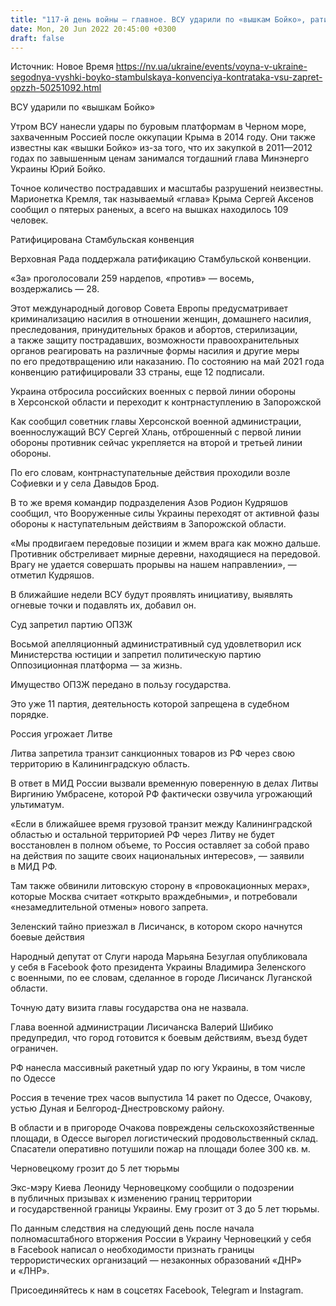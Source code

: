 ```yaml
---
title: "117-й день войны — главное. ВСУ ударили по «вышкам Бойко», ратифицирована Стамбульская конвенция, суд запретил ОПЗЖ, Россия угрожает Литве"
date: Mon, 20 Jun 2022 20:45:00 +0300
draft: false
---
```

Источник: Новое Время https://nv.ua/ukraine/events/voyna-v-ukraine-segodnya-vyshki-boyko-stambulskaya-konvenciya-kontrataka-vsu-zapret-opzzh-50251092.html


ВСУ ударили по «вышкам Бойко»

Утром ВСУ нанесли удары по буровым платформам в Черном море, захваченным Россией после оккупации Крыма в 2014 году. Они также известны как «вышки Бойко» из-за того, что их закупкой в 2011—2012 годах по завышенным ценам занимался тогдашний глава Минэнерго Украины Юрий Бойко.

Точное количество пострадавших и масштабы разрушений неизвестны. Марионетка Кремля, так называемый «глава» Крыма Сергей Аксенов сообщил о пятерых раненых, а всего на вышках находилось 109 человек.

Ратифицирована Стамбульская конвенция

Верховная Рада поддержала ратификацию Стамбульской конвенции.

«За» проголосовали 259 нардепов, «против» — восемь, воздержались — 28.

Этот международный договор Совета Европы предусматривает криминализацию насилия в отношении женщин, домашнего насилия, преследования, принудительных браков и абортов, стерилизации, а также защиту пострадавших, возможности правоохранительных органов реагировать на различные формы насилия и другие меры по его предотвращению или наказанию. По состоянию на май 2021 года конвенцию ратифицировали 33 страны, еще 12 подписали.

Украина отбросила российских военных с первой линии обороны в Херсонской области и переходит к контрнаступлению в Запорожской

Как сообщил советник главы Херсонской военной администрации, военнослужащий ВСУ Сергей Хлань, отброшенный с первой линии обороны противник сейчас укрепляется на второй и третьей линии обороны.

По его словам, контрнаступательные действия проходили возле Софиевки и у села Давыдов Брод.

В то же время командир подразделения Азов Родион Кудряшов сообщил, что Вооруженные силы Украины переходят от активной фазы обороны к наступательным действиям в Запорожской области.

«Мы продвигаем передовые позиции и жмем врага как можно дальше. Противник обстреливает мирные деревни, находящиеся на передовой. Врагу не удается совершать прорывы на нашем направлении», — отметил Кудряшов.

В ближайшие недели ВСУ будут проявлять инициативу, выявлять огневые точки и подавлять их, добавил он.

Суд запретил партию ОПЗЖ

Восьмой апелляционный административный суд удовлетворил иск Министерства юстиции и запретил политическую партию Оппозиционная платформа — за жизнь.

Имущество ОПЗЖ передано в пользу государства.

Это уже 11 партия, деятельность которой запрещена в судебном порядке.

Россия угрожает Литве

Литва запретила транзит санкционных товаров из РФ через свою территорию в Калининградскую область.

В ответ в МИД России вызвали временную поверенную в делах Литвы Виргинию Умбрасене, которой РФ фактически озвучила угрожающий ультиматум.

«Если в ближайшее время грузовой транзит между Калининградской областью и остальной территорией РФ через Литву не будет восстановлен в полном объеме, то Россия оставляет за собой право на действия по защите своих национальных интересов», — заявили в МИД РФ.

Там также обвинили литовскую сторону в «провокационных мерах», которые Москва считает «открыто враждебными», и потребовали «незамедлительной отмены» нового запрета.

Зеленский тайно приезжал в Лисичанск, в котором скоро начнутся боевые действия

Народный депутат от Слуги народа Марьяна Безуглая опубликовала у себя в Facebook фото президента Украины Владимира Зеленского с военными, по ее словам, сделанное в городе Лисичанск Луганской области.

Точную дату визита главы государства она не назвала.

Глава военной администрации Лисичанска Валерий Шибико предупредил, что город готовится к боевым действиям, въезд будет ограничен.

РФ нанесла массивный ракетный удар по югу Украины, в том числе по Одессе

Россия в течение трех часов выпустила 14 ракет по Одессе, Очакову, устью Дуная и Белгород-Днестровскому району.

В области и в пригороде Очакова повреждены сельскохозяйственные площади, в Одессе выгорел логистический продовольственный склад. Спасатели оперативно потушили пожар на площади более 300 кв. м.

Черновецкому грозит до 5 лет тюрьмы

Экс-мэру Киева Леониду Черновецкому сообщили о подозрении в публичных призывах к изменению границ территории и государственной границы Украины. Ему грозит от 3 до 5 лет тюрьмы.

По данным следствия на следующий день после начала полномасштабного вторжения России в Украину Черновецкий у себя в Facebook написал о необходимости признать границы террористических организаций — незаконных образований «ДНР» и «ЛНР».

Присоединяйтесь к нам в соцсетях Facebook, Telegram и Instagram.
